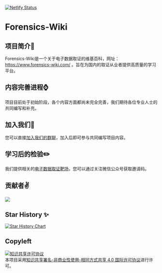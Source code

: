 [![Netlify Status](https://api.netlify.com/api/v1/badges/046a9ceb-8190-4e15-b8db-432a2eb948d0/deploy-status)](https://app.netlify.com/sites/iridescent-lollipop-b27be2/deploys)

# Forensics-Wiki

## 项目简介🔎

Forensics-Wiki是一个关于电子数据取证的维基百科，网址：https://www.forensics-wiki.com/ 。旨在为国内的取证从业者提供高质量的学习平台。

## 内容完善进程⌚

项目目前处于初始阶段，各个内容方面都尚未完全完善，我们期待各位专业人士的共同编写和补充。

## 加入我们📣

您可以直接[加入我们的群聊](https://jq.qq.com/?_wv=1027&k=2myrMcmN)，加入后即可参与共同编写项目内容。

## 学习后的检验✏️

我们提供相关的[电子数据取证靶场](https://forensics.didctf.com)，您可以通过关注微信公众号获取邀请码。

## 贡献者✌️

<a href="https://github.com/Forensics-wiki/Forensics-Wiki/graphs/contributors">
  <img src="https://contrib.rocks/image?repo=Forensics-wiki/Forensics-Wiki" />
</a>

## Star History ✨

[![Star History Chart](https://api.star-history.com/svg?repos=Forensics-wiki/Forensics-Wiki&type=Date)](https://star-history.com/#Forensics-wiki/Forensics-Wiki&Date)


## Copyleft

<a rel="license" href="http://creativecommons.org/licenses/by-nc-sa/4.0/"><img alt="知识共享许可协议" style="border-width:0" src="https://i.creativecommons.org/l/by-nc-sa/4.0/88x31.png" /></a><br />本项目采用<a rel="license" href="http://creativecommons.org/licenses/by-nc-sa/4.0/">知识共享署名-非商业性使用-相同方式共享 4.0 国际许可协议</a>进行许可。